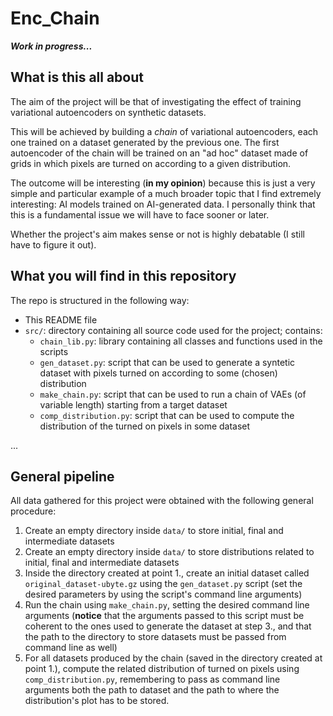 # Enc\_Chain


***Work in progress...***


## What is this all about

The aim of the project will be that of investigating the effect of training
variational autoencoders on synthetic datasets.

This will be achieved by building a *chain* of variational autoencoders, each 
one trained on a dataset generated by the previous one.
The first autoencoder of the chain will be trained on an "ad hoc" dataset made
of grids in which pixels are turned on according to a given distribution.

The outcome will be interesting (**in my opinion**) because this is just a very 
simple and particular example of a much broader topic that I find extremely
interesting: AI models trained on AI-generated data.
I personally think that this is a fundamental issue we will have to face sooner 
or later.

Whether the project's aim makes sense or not is highly debatable (I still have
to figure it out).


## What you will find in this repository

The repo is structured in the following way:

- This README file
- `src/`: directory containing all source code used for the project; contains:
  - `chain_lib.py`: library containing all classes and functions used in the 
  scripts
  - `gen_dataset.py`: script that can be used to generate a syntetic dataset 
  with pixels turned on according to some (chosen) distribution
  - `make_chain.py`: script that can be used to run a chain of VAEs (of variable
  length) starting from a target dataset
  - `comp_distribution.py`: script that can be used to compute the distribution 
  of the turned on pixels in some dataset

...


## General pipeline

All data gathered for this project were obtained with the following general 
procedure:

1. Create an empty directory inside `data/` to store initial, final and 
intermediate datasets
2. Create an empty directory inside `data/` to store distributions related to 
initial, final and intermediate datasets
3. Inside the directory created at point 1., create an initial dataset called 
`original_dataset-ubyte.gz` using the `gen_dataset.py` script (set the desired 
parameters by using the script's command line arguments)
4. Run the chain using `make_chain.py`, setting the desired command line arguments
(**notice** that the arguments passed to this script must be coherent to the ones
used to generate the dataset at step 3., and that the path to the directory to 
store datasets must be passed from command line as well)
5. For all datasets produced by the chain (saved in the directory created at point
1.), compute the related distribution of turned on pixels using 
`comp_distribution.py`, remembering to pass as command line arguments both the
path to dataset and the path to where the distribution's plot has to be stored.
